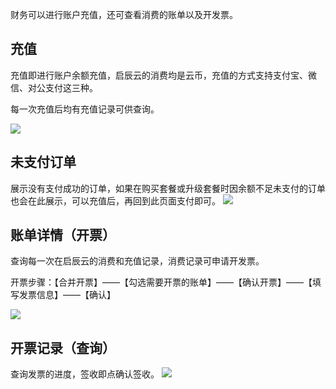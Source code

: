 财务可以进行账户充值，还可查看消费的账单以及开发票。

## 充值
充值即进行账户余额充值，启辰云的消费均是云币，充值的方式支持支付宝、微信、对公支付这三种。

每一次充值后均有充值记录可供查询。

![](../img/4-2-3i1.png)

## 未支付订单
展示没有支付成功的订单，如果在购买套餐或升级套餐时因余额不足未支付的订单也会在此展示，可以充值后，再回到此页面支付即可。
![](../img/4-2-3i2.png)

## 账单详情（开票）
查询每一次在启辰云的消费和充值记录，消费记录可申请开发票。

开票步骤：【合并开票】——【勾选需要开票的账单】——【确认开票】——【填写发票信息】——【确认】

![](../img/4-2-3i3.png)


## 开票记录（查询）
查询发票的进度，签收即点确认签收。
![](../img/4-2-3i4.png)

